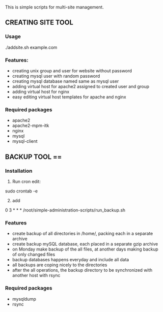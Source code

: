 This is simple scripts for multi-site management.


## CREATING SITE TOOL 

### Usage
  ./addsite.sh example.com


### Features:
- creating unix group and user for website without password
- creating mysql user with random password
- creating mysql database named same as mysql user
- adding virtual host for apache2 assigned to created user and group
- adding virtual host for nginx
- easy editing virtual host templates for apache and nginx


### Required packages
- apache2
- apache2-mpm-itk
- nginx
- mysql
- mysql-client


## BACKUP TOOL == 

### Installation
1. Run cron edit:

sudo crontab -e

2. add

0 3 * * * /root/simple-administration-scripts/run_backup.sh



### Features
- create backup of all directories in /home/, packing each in a separate archive
- create backup mySQL database, each placed in a separate gzip archive
- on Monday make backup of the all files, at another days making backup of only changed files
- backup databases happens everyday and include all data
- all backups are coping nicely to the directories
- after the all operations, the backup directory to be synchronized with another host with rsync

### Required packages
- mysqldump
- rsync


